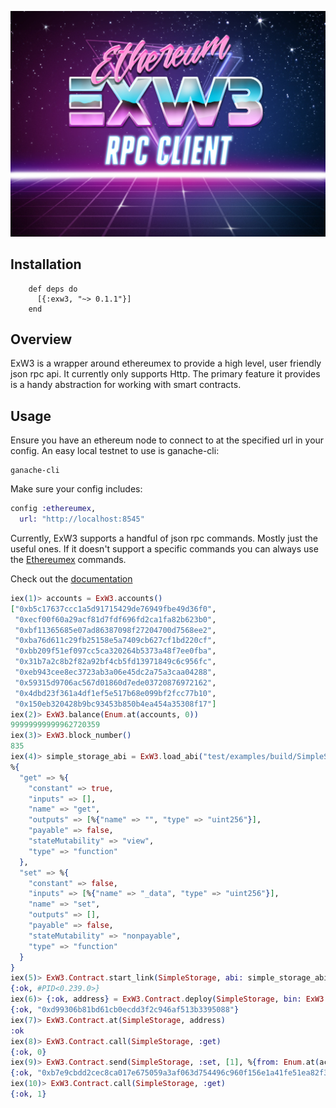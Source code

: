 <p align="center">
  <img src="./exw3_logo.jpg"/>
</p>

## Installation

        def deps do
          [{:exw3, "~> 0.1.1"}]
        end

## Overview

ExW3 is a wrapper around ethereumex to provide a high level, user friendly json rpc api. It currently only supports Http. The primary feature it provides is a handy abstraction for working with smart contracts.

## Usage

Ensure you have an ethereum node to connect to at the specified url in your config. An easy local testnet to use is ganache-cli:
```
ganache-cli
```

Make sure your config includes:
```elixir
config :ethereumex,
  url: "http://localhost:8545"
```

Currently, ExW3 supports a handful of json rpc commands. Mostly just the useful ones. If it doesn't support a specific commands you can always use the [Ethereumex](https://github.com/exthereum/ethereumex) commands.

Check out the [documentation](https://hexdocs.pm/exw3/ExW3.html)

```elixir
iex(1)> accounts = ExW3.accounts()
["0xb5c17637ccc1a5d91715429de76949fbe49d36f0",
 "0xecf00f60a29acf81d7fdf696fd2ca1fa82b623b0",
 "0xbf11365685e07ad86387098f27204700d7568ee2",
 "0xba76d611c29fb25158e5a7409cb627cf1bd220cf",
 "0xbb209f51ef097cc5ca320264b5373a48f7ee0fba",
 "0x31b7a2c8b2f82a92bf4cb5fd13971849c6c956fc",
 "0xeb943cee8ec3723ab3a06e45dc2a75a3caa04288",
 "0x59315d9706ac567d01860d7ede03720876972162",
 "0x4dbd23f361a4df1ef5e517b68e099bf2fcc77b10",
 "0x150eb320428b9bc93453b850b4ea454a35308f17"]
iex(2)> ExW3.balance(Enum.at(accounts, 0))
99999999999962720359
iex(3)> ExW3.block_number()
835
iex(4)> simple_storage_abi = ExW3.load_abi("test/examples/build/SimpleStorage.abi")
%{
  "get" => %{
    "constant" => true,
    "inputs" => [],
    "name" => "get",
    "outputs" => [%{"name" => "", "type" => "uint256"}],
    "payable" => false,
    "stateMutability" => "view",
    "type" => "function"
  },
  "set" => %{
    "constant" => false,
    "inputs" => [%{"name" => "_data", "type" => "uint256"}],
    "name" => "set",
    "outputs" => [],
    "payable" => false,
    "stateMutability" => "nonpayable",
    "type" => "function"
  }
}
iex(5)> ExW3.Contract.start_link(SimpleStorage, abi: simple_storage_abi)
{:ok, #PID<0.239.0>}
iex(6)> {:ok, address} = ExW3.Contract.deploy(SimpleStorage, bin: ExW3.load_bin("test/examples/build/SimpleStorage.bin"), options: %{gas: 300000, from: Enum.at(accounts, 0)})
{:ok, "0xd99306b81bd61cb0ecdd3f2c946af513b3395088"}
iex(7)> ExW3.Contract.at(SimpleStorage, address)
:ok
iex(8)> ExW3.Contract.call(SimpleStorage, :get)
{:ok, 0}
iex(9)> ExW3.Contract.send(SimpleStorage, :set, [1], %{from: Enum.at(accounts, 0)})
{:ok, "0xb7e9cbdd2cec8ca017e675059a3af063d754496c960f156e1a41fe51ea82f3b8"}
iex(10)> ExW3.Contract.call(SimpleStorage, :get)                                
{:ok, 1}
```
